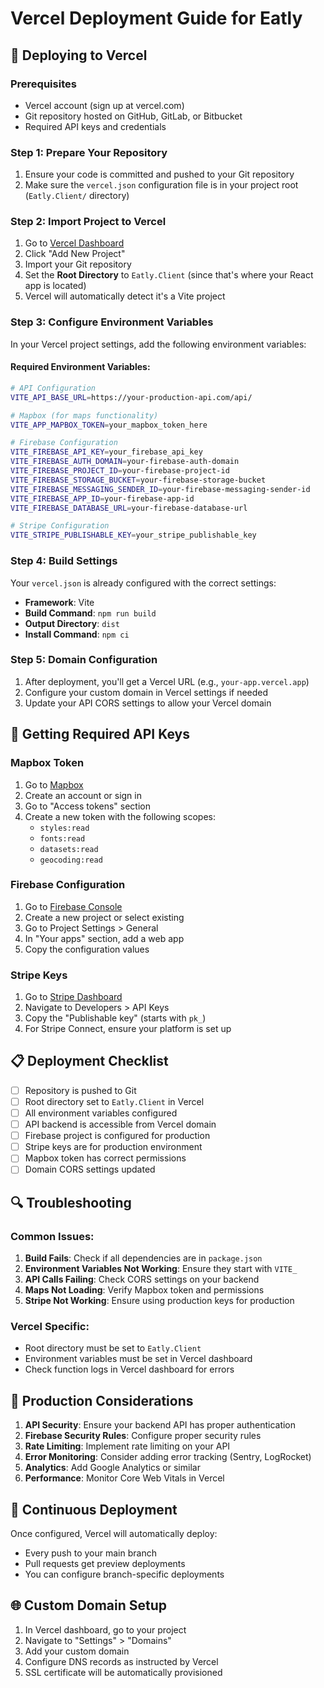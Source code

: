 # Vercel Deployment Guide for Eatly

## 🚀 Deploying to Vercel

### Prerequisites

- Vercel account (sign up at vercel.com)
- Git repository hosted on GitHub, GitLab, or Bitbucket
- Required API keys and credentials

### Step 1: Prepare Your Repository

1. Ensure your code is committed and pushed to your Git repository
2. Make sure the `vercel.json` configuration file is in your project root (`Eatly.Client/` directory)

### Step 2: Import Project to Vercel

1. Go to [Vercel Dashboard](https://vercel.com/dashboard)
2. Click "Add New Project"
3. Import your Git repository
4. Set the **Root Directory** to `Eatly.Client` (since that's where your React app is located)
5. Vercel will automatically detect it's a Vite project

### Step 3: Configure Environment Variables

In your Vercel project settings, add the following environment variables:

#### Required Environment Variables:

```bash
# API Configuration
VITE_API_BASE_URL=https://your-production-api.com/api/

# Mapbox (for maps functionality)
VITE_APP_MAPBOX_TOKEN=your_mapbox_token_here

# Firebase Configuration
VITE_FIREBASE_API_KEY=your_firebase_api_key
VITE_FIREBASE_AUTH_DOMAIN=your-firebase-auth-domain
VITE_FIREBASE_PROJECT_ID=your-firebase-project-id
VITE_FIREBASE_STORAGE_BUCKET=your-firebase-storage-bucket
VITE_FIREBASE_MESSAGING_SENDER_ID=your-firebase-messaging-sender-id
VITE_FIREBASE_APP_ID=your-firebase-app-id
VITE_FIREBASE_DATABASE_URL=your-firebase-database-url

# Stripe Configuration
VITE_STRIPE_PUBLISHABLE_KEY=your_stripe_publishable_key
```

### Step 4: Build Settings

Your `vercel.json` is already configured with the correct settings:

- **Framework**: Vite
- **Build Command**: `npm run build`
- **Output Directory**: `dist`
- **Install Command**: `npm ci`

### Step 5: Domain Configuration

1. After deployment, you'll get a Vercel URL (e.g., `your-app.vercel.app`)
2. Configure your custom domain in Vercel settings if needed
3. Update your API CORS settings to allow your Vercel domain

## 🔧 Getting Required API Keys

### Mapbox Token

1. Go to [Mapbox](https://account.mapbox.com/)
2. Create an account or sign in
3. Go to "Access tokens" section
4. Create a new token with the following scopes:
   - `styles:read`
   - `fonts:read`
   - `datasets:read`
   - `geocoding:read`

### Firebase Configuration

1. Go to [Firebase Console](https://console.firebase.google.com/)
2. Create a new project or select existing
3. Go to Project Settings > General
4. In "Your apps" section, add a web app
5. Copy the configuration values

### Stripe Keys

1. Go to [Stripe Dashboard](https://dashboard.stripe.com/)
2. Navigate to Developers > API Keys
3. Copy the "Publishable key" (starts with `pk_`)
4. For Stripe Connect, ensure your platform is set up

## 📋 Deployment Checklist

- [ ] Repository is pushed to Git
- [ ] Root directory set to `Eatly.Client` in Vercel
- [ ] All environment variables configured
- [ ] API backend is accessible from Vercel domain
- [ ] Firebase project is configured for production
- [ ] Stripe keys are for production environment
- [ ] Mapbox token has correct permissions
- [ ] Domain CORS settings updated

## 🔍 Troubleshooting

### Common Issues:

1. **Build Fails**: Check if all dependencies are in `package.json`
2. **Environment Variables Not Working**: Ensure they start with `VITE_`
3. **API Calls Failing**: Check CORS settings on your backend
4. **Maps Not Loading**: Verify Mapbox token and permissions
5. **Stripe Not Working**: Ensure using production keys for production

### Vercel Specific:

- Root directory must be set to `Eatly.Client`
- Environment variables must be set in Vercel dashboard
- Check function logs in Vercel dashboard for errors

## 📝 Production Considerations

1. **API Security**: Ensure your backend API has proper authentication
2. **Firebase Security Rules**: Configure proper security rules
3. **Rate Limiting**: Implement rate limiting on your API
4. **Error Monitoring**: Consider adding error tracking (Sentry, LogRocket)
5. **Analytics**: Add Google Analytics or similar
6. **Performance**: Monitor Core Web Vitals in Vercel

## 🔄 Continuous Deployment

Once configured, Vercel will automatically deploy:

- Every push to your main branch
- Pull requests get preview deployments
- You can configure branch-specific deployments

## 🌐 Custom Domain Setup

1. In Vercel dashboard, go to your project
2. Navigate to "Settings" > "Domains"
3. Add your custom domain
4. Configure DNS records as instructed by Vercel
5. SSL certificate will be automatically provisioned
